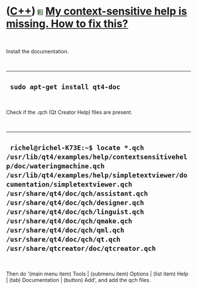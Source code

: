 
 

 

 

 

 

([C++](Cpp.md)) ![Qt Creator](PicQtCreator.png) [My context-sensitive help is missing. How to fix this?](CppQtCreatorContextSensitiveHelpMissing.md)
======================================================================================================================================================

 

Install the documentation.

 

  ---------------------------------
  ` sudo apt-get install qt4-doc`
  ---------------------------------

 

Check if the .qch (Qt Creator Help) files are present.

 

  ------------------------------------------------------------------------------------------------------------------------------------------------------------------------------------------------------------------------------------------------------------------------------------------------------------------------------------------------------------------------------------------------------------------------------------------------
  ` richel@richel-K73E:~$ locate *.qch /usr/lib/qt4/examples/help/contextsensitivehelp/doc/wateringmachine.qch /usr/lib/qt4/examples/help/simpletextviewer/documentation/simpletextviewer.qch /usr/share/qt4/doc/qch/assistant.qch /usr/share/qt4/doc/qch/designer.qch /usr/share/qt4/doc/qch/linguist.qch /usr/share/qt4/doc/qch/qmake.qch /usr/share/qt4/doc/qch/qml.qch /usr/share/qt4/doc/qch/qt.qch /usr/share/qtcreator/doc/qtcreator.qch`
  ------------------------------------------------------------------------------------------------------------------------------------------------------------------------------------------------------------------------------------------------------------------------------------------------------------------------------------------------------------------------------------------------------------------------------------------------

 

Then do '(main menu item) Tools | (submenu item) Options | (list item)
Help | (tab) Documentation | (button) Add', and add the qch files.

 

 

 

 

 

 

